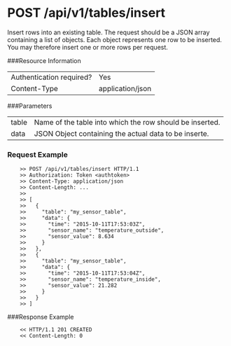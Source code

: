 POST /api/v1/tables/insert
==========================

Insert rows into an existing table. The request should be a JSON
array containing a list of objects. Each object represents one row to be
inserted. You may therefore insert one or more rows per request.

###Resource Information
<table class='http_api create_table'>
  <tr>
    <td>Authentication required?</td>
    <td>Yes</td>
  </tr>
  <tr>
    <td>Content-Type</td>
    <td>application/json</td>
  </tr>
</table>

###Parameters
<table class='http_api create_table'>
  <tr>
    <td>table</td>
    <td>Name of the table into which the row should be inserted.</td>
  </tr>
  <tr>
    <td>data</td>
    <td>JSON Object containing the actual data to be inserte.</td>
  </tr>
</table>

### Request Example

        >> POST /api/v1/tables/insert HTTP/1.1
        >> Authorization: Token <authtoken>
        >> Content-Type: application/json
        >> Content-Length: ...
        >>
        >> [
        >>   {
        >>     "table": "my_sensor_table",
        >>     "data": {
        >>       "time": "2015-10-11T17:53:03Z",
        >>       "sensor_name": "temperature_outside",
        >>       "sensor_value": 8.634
        >>     }
        >>   },
        >>   {
        >>     "table": "my_sensor_table",
        >>     "data": {
        >>       "time": "2015-10-11T17:53:04Z",
        >>       "sensor_name": "temperature_inside",
        >>       "sensor_value": 21.282
        >>     }
        >>   }
        >> ]


###Response Example

        << HTTP/1.1 201 CREATED
        << Content-Length: 0

